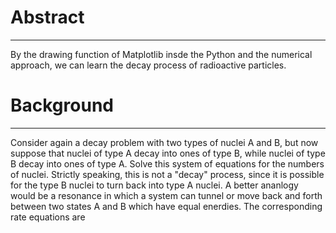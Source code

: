 # Abstract
------
By the drawing function of Matplotlib insde the Python and the numerical approach, we can learn the decay process of radioactive particles.
# Background
------
Consider again a decay problem with two types of nuclei A and B, but now suppose that nuclei of type A decay into ones of type B, while nuclei of type B decay into ones of type A. Solve this system of equations for the numbers of nuclei. Strictly speaking, this is not a "decay" process, since it is possible for the type B nuclei to turn back into type A nuclei. A better ananlogy would be a resonance in which a system can tunnel or move back and forth between two states A and B which have equal enerdies. The corresponding rate equations are
